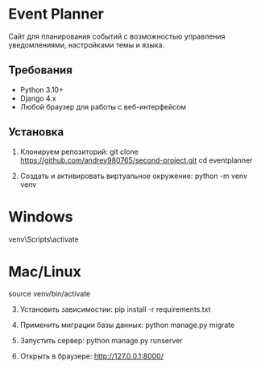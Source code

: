 # Event Planner

Сайт для планирования событий с возможностью управления уведомлениями, настройками темы и языка.

## Требования

- Python 3.10+  
- Django 4.x  
- Любой браузер для работы с веб-интерфейсом

## Установка

1. Клонируем репозиторий:
git clone https://github.com/andrey980765/second-project.git
cd eventplanner

2. Создать и активировать виртуальное окружение:
python -m venv venv
# Windows
venv\Scripts\activate
# Mac/Linux
source venv/bin/activate

3. Установить зависимостии:
pip install -r requirements.txt

4. Применить миграции базы данных:
python manage.py migrate

5. Запустить сервер:
python manage.py runserver

6. Открыть в браузере:
http://127.0.0.1:8000/
